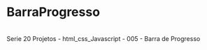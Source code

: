 # BarraProgresso<br>
<br>
<img src="">
<br>
Serie 20 Projetos - html_css_Javascript - 005 - Barra de Progresso
